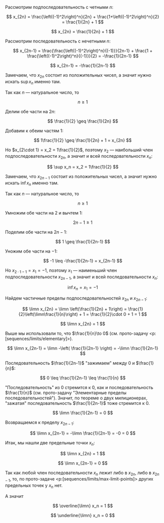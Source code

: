 Рассмотрим подпоследовательность с четными $n$:

$$ x_{2n} = \frac{\left((-1)^2\right)^n}{2n} + \frac{1+\left((-1)^2\right)^n}{2} = \frac{1}{2n} + 1 $$

$$ x_{2n} = \frac{1}{2n} + 1 $$

Рассмотрим последовательность с нечетными $n$:

$$ x_{2n-1} = \frac{\frac{\left((-1)^2\right)^n}{(-1)}}{2n-1} + \frac{1 + \frac{\left((-1)^2\right)^n}{(-1)}}{2} = -\frac{1}{2n-1} $$

$$ x_{2n-1} = -\frac{1}{2n-1} $$

Замечаем, что $x_{2n}$ состоит из положительных чисел, а значит нужно искать $\sup x_n$ именно там.

Так как $n$ — натуральное число, то

$$ n \geq 1 $$

Делим обе части на $2n$:

$$ \frac{1}{2} \geq \frac{1}{2n} $$

Добавим к обеим частям $1$:

$$ 1\frac{1}{2} \geq \frac{1}{2n} + 1 = x_{2n} $$

Но $x_{2\cdot 1} = x_2 = 1\frac{1}{2}$, поэтому $x_2$ — наибольший член подпоследовательности $x_{2n}$, а значит и всей последовательности $x_n$:

$$ \sup x_n = x_2 = 1\frac{1}{2} $$

Замечаем, что $x_{2n-1}$ состоит из положительных чисел, а значит нужно искать $\inf x_n$ именно там.

Так как $n$ — натуральное число, то

$$ n\geq 1 $$

Умножим обе части на $2$ и вычтем $1$:

$$ 2n - 1 \geq 1 $$

Поделим обе части на $2n-1$:

$$ 1 \geq \frac{1}{2n-1} $$

Уножим обе части на $-1$:

$$ -1 \leq -\frac{1}{2n-1} = x_{2n-1} $$

Но $x_{2\cdot 1 - 1} = x_1 = -1$, поэтому $x_1$ — наименьший член подпоследовательности $x_{2n-1}$, а значит и всей последовательности $x_n$:

$$ \inf x_{n} = x_1 = -1 $$

Найдем частичные пределы подпоследовательностей $x_{2n}$ и $x_{2n-1}$:

$$ \limn x_{2n} = \limn \left(\frac{1}{2n} + 1\right) = \frac{1}{2}\left(\limn\frac{1}{n}\right) + 1 = \frac{1}{2}\cdot 0 + 1 = 1 $$

$$ \limn x_{2n} = 1 $$

Выше мы использовали то, что $\frac{1}{n}\to 0$ (см. прото-задачу <p:[sequences/limits/elementary]>).

$$ \limn x_{2n-1} = \limn -\left( \frac{1}{2n-1} \right) = -\limn \frac{1}{2n-1} $$

Последовательность $\frac{1}{2n-1}$ "зажимаем" между $0$ и $\frac{1}{n}$:

$$ 0 \leq \frac{1}{2n-1} \leq \frac{1}{n} $$

"Последовательность" из $0$ стремится к $0$, как и последовательность $\frac{1}{n}$ (см. прото-задачу "Элементарные пределы последовательностей"). Значит,
по теореме о двух милиционерах, "зажатая" последовательность $\frac{1}{2n-1}$ тоже стремится к $0$.

$$ \limn \frac{1}{2n-1} = 0 $$

Возвращаемся к пределу $x_{2n-1}$:

$$ \limn x_{2n-1} = -\limn \frac{1}{2n-1} = -0 = 0 $$

Итак, мы нашли две предельные точки $x_n$:

$$ \limn x_{2n} = 1 $$

$$ \limn x_{2n-1} = 0 $$

Так как любой член последовательности $x_n$ лежит либо в $x_{2n}$, либо в $x_{2n-1}$, то, по прото-задаче <p:[sequences/limits/max-limit-points]> других предельных точек у $x_n$ нет.

А значит

$$ \overline{\limn} x_n = 1 $$

$$ \underline{\limn} x_n = 0 $$